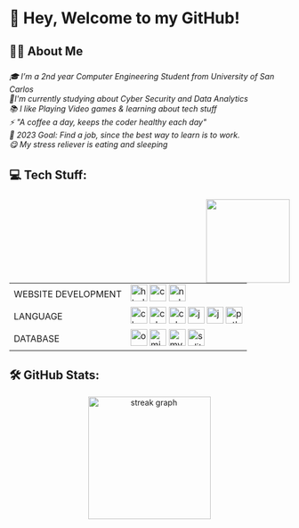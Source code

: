 <h1 align="left">👋 Hey, Welcome to my GitHub!</h1>

###

<h2 align="left">👩‍💻  About Me</h2>

###

<h6 align="left">🎓 I’m a 2nd year Computer Engineering Student from University of  San Carlos<br>🔭I'm currently studying about Cyber Security and Data Analytics<br>📚 I like Playing Video games & learning about tech stuff<br>⚡ "A coffee a day, keeps the coder healthy each day"<br>🥅 2023 Goal: Find a job, since the best way to learn is to work.<br>😋 My stress reliever is eating and sleeping</h6>

###

<h2 align="left">💻 Tech Stuff:</h2>

###

<img align="right" height="150" src="https://media.tenor.com/NGj8c-HNxi4AAAAM/shades-season4.gif"  />

###
<table>
  <tr>
    <td>WEBSITE DEVELOPMENT</td>
        <td class="icon-row">
      <img src="https://cdn.jsdelivr.net/gh/devicons/devicon/icons/html5/html5-original.svg" height="30" alt="html5 logo" />
      <img src="https://cdn.jsdelivr.net/gh/devicons/devicon/icons/css3/css3-original.svg" height="30" alt="css3 logo" />
      <img src="https://cdn.jsdelivr.net/gh/devicons/devicon/icons/nodejs/nodejs-original.svg" height="30" alt="nodejs logo"  />
  </td>
  </tr>
  <tr>
    <td>LANGUAGE</td>
    <td class="icon-row">
      <img src="https://cdn.jsdelivr.net/gh/devicons/devicon/icons/c/c-original.svg" height="30" alt="c logo" />
      <img src="https://cdn.jsdelivr.net/gh/devicons/devicon/icons/csharp/csharp-original.svg" height="30" alt="csharp logo" />
      <img src="https://cdn.jsdelivr.net/gh/devicons/devicon/icons/cplusplus/cplusplus-original.svg" height="30" alt="cplusplus logo" />
      <img src="https://cdn.jsdelivr.net/gh/devicons/devicon/icons/java/java-original.svg" height="30" alt="java logo" />
      <img src="https://cdn.jsdelivr.net/gh/devicons/devicon/icons/javascript/javascript-original.svg" height="30" alt="javascript logo" />
      <img src="https://cdn.jsdelivr.net/gh/devicons/devicon/icons/python/python-original.svg" height="30" alt="python logo" />
    </td>
  </tr>
    <td>DATABASE</td>
    <td class="icon-row">
      <img src="https://cdn.simpleicons.org/oracle/F80000" height="30" alt="oracle logo" />
      <img src="https://cdn.simpleicons.org/microsoftsqlserver/CC2927" height="30" alt="microsoftsqlserver logo" />
      <img src="https://skillicons.dev/icons?i=mysql" height="30" alt="mysql logo" />
      <img src="https://skillicons.dev/icons?i=sqlite" height="30" alt="sqlite logo" />
    </td>
  </tr>
</table>

<h2 align="left">🛠 GitHub Stats:</h2>

<div align="center">
  <img src="https://streak-stats.demolab.com?user=akumaprogramming&locale=en&mode=daily&theme=radical&hide_border=false&border_radius=5&order=3" height="220" alt="streak graph"  />
</div>


</div>

###
